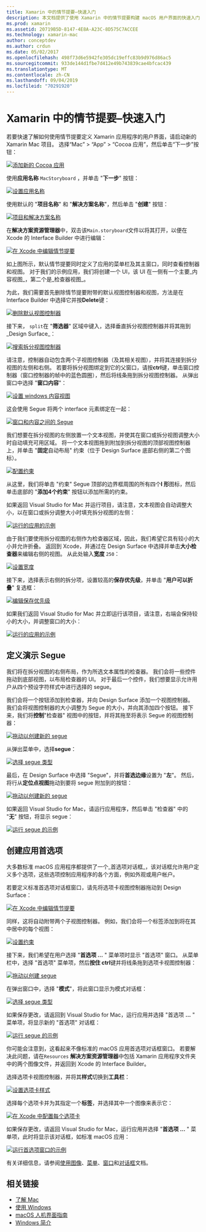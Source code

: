 ```yaml
---
title: Xamarin 中的情节提要–快速入门
description: 本文档提供了使用 Xamarin 中的情节提要构建 macOS 用户界面的快速入门简介。 它介绍了如何创建 segue 并创建首选项窗口。
ms.prod: xamarin
ms.assetid: 20719B5D-8147-4E8A-A23C-8D575C7ACCEE
ms.technology: xamarin-mac
author: conceptdev
ms.author: crdun
ms.date: 05/02/2017
ms.openlocfilehash: 498f73d6e5942fe305dc19effc83b9d976d86ac5
ms.sourcegitcommit: 933de144d1fbe7d412e49b743839cae4bfcac439
ms.translationtype: MT
ms.contentlocale: zh-CN
ms.lasthandoff: 09/04/2019
ms.locfileid: "70291920"
---
```

# <a name="storyboards-in-xamarinmac-quick-start"></a>Xamarin 中的情节提要–快速入门

若要快速了解如何使用情节提要定义 Xamarin 应用程序的用户界面，请启动新的 Xamarin Mac 项目。 选择“Mac” > “App” > “Cocoa 应用”，然后单击“下一步”按钮：

[![](quickstart-images/qs01.png "添加新的 Cocoa 应用")](quickstart-images/qs01.png#lightbox)

使用**应用名称** `MacStoryboard` ，并单击 "**下一步**" 按钮：

[![](quickstart-images/qs02.png "设置应用名称")](quickstart-images/qs02.png#lightbox)

使用默认的 "**项目名称**" 和 "**解决方案名称**"，然后单击 "**创建**" 按钮：

[![](quickstart-images/qs03.png "项目和解决方案名称")](quickstart-images/qs03.png#lightbox)

在**解决方案资源管理器**中，双击该`Main.storyboard`文件以将其打开，以便在 Xcode 的 Interface Builder 中进行编辑：

[![](quickstart-images/qs04.png "在 Xcode 中编辑情节提要")](quickstart-images/qs04.png#lightbox)

如上图所示，默认情节提要同时定义了应用的菜单栏及其主窗口，同时查看控制器和视图。 对于我们的示例应用，我们将创建一个 UI，该 UI 在一侧有一个主要_内容视图_，第二个是_检查器视图_。

为此，我们需要首先删除情节提要附带的默认视图控制器和视图，方法是在 Interface Builder 中选择它并按**Delete**键：

[![](quickstart-images/qs05.png "删除默认视图控制器")](quickstart-images/qs05.png#lightbox)

接下来， `split`在 "**筛选器**" 区域中键入，选择垂直拆分视图控制器并将其拖到_Design Surface_：

[![](quickstart-images/qs06.png "搜索拆分视图控制器")](quickstart-images/qs06.png#lightbox)

请注意，控制器自动包含两个子视图控制器（及其相关视图），并将其连接到拆分视图的左侧和右侧。 若要将拆分视图绑定到它的父窗口，请按**ctrl**键，单击窗口控制器（窗口控制器的帧中的蓝色圆圈），然后将线条拖到拆分视图控制器。 从弹出窗口中选择 "**窗口内容**"：

[![](quickstart-images/qs07.png "设置 windows 内容视图")](quickstart-images/qs07.png#lightbox)

这会使用 Segue 将两个 interface 元素绑定在一起：

[![](quickstart-images/qs08.png "窗口和内容之间的 Segue")](quickstart-images/qs08.png#lightbox)

我们想要在拆分视图的左侧放置一个文本视图，并使其在窗口或拆分视图调整大小时自动填充可用区域。 将一个文本视图拖到附加到拆分视图的顶部视图控制器上，并单击 "**固定**自动布局" 约束（位于 Design Surface 底部右侧的第二个图标）。

[![](quickstart-images/qs09.png "配置约束")](quickstart-images/qs09.png#lightbox)

从这里，我们将单击 "约束" Segue 顶部的边界框周围的所有四个**I 形**图标，然后单击底部的 "**添加4个约束**" 按钮以添加所需的约束。

如果返回 Visual Studio for Mac 并运行项目，请注意，文本视图会自动调整大小，以在窗口或拆分调整大小时填充拆分视图的左侧：

[![](quickstart-images/qs10.png "运行的应用的示例")](quickstart-images/qs10.png#lightbox)

由于我们要使用拆分视图的右侧作为检查器区域，因此，我们希望它具有较小的大小并允许折叠。 返回到 Xcode，并通过在 Design Surface 中选择并单击**大小检查器**来编辑右侧的视图。 从此处输入**宽度** `250`：

[![](quickstart-images/qs11.png "设置宽度")](quickstart-images/qs11.png#lightbox)

接下来，选择表示右侧的拆分项，设置较高的**保存优先级**，并单击 "**用户可以折叠**" 复选框：

[![](quickstart-images/qs12.png "编辑保存优先级")](quickstart-images/qs12.png#lightbox)

如果我们返回 Visual Studio for Mac 并立即运行该项目，请注意，右端会保持较小的大小，并调整窗口的大小：

[![](quickstart-images/qs13.png "运行的应用的示例")](quickstart-images/qs13.png#lightbox)

<a name="Defining-a-Presentation-Segue" />

## <a name="defining-a-presentation-segue"></a>定义演示 Segue

我们将在拆分视图的右侧布局，作为所选文本属性的检查器。 我们会将一些控件拖动到底部视图，以布局检查器的 UI。 对于最后一个控件，我们想要显示允许用户从四个预设字符样式中进行选择的 segue。

我们会将一个按钮添加到检查器，并向 Design Surface 添加一个视图控制器。 我们会将视图控制器的大小调整为 Segue 的大小，并向其添加四个按钮。 接下来，我们将**控制**"检查器" 视图中的按钮，并将其拖至将表示 Segue 的视图控制器：

[![](quickstart-images/qs14.png "拖动以创建新的 segue")](quickstart-images/qs14.png#lightbox)

从弹出菜单中，选择**segue**： 

[![](quickstart-images/qs15.png "选择 segue 类型")](quickstart-images/qs15.png#lightbox)

最后，在 Design Surface 中选择 "Segue"，并将**首选边缘**设置为 "**左**"。 然后，将行从**定位点视图**拖动到要将 segue 附加到的按钮：

[![](quickstart-images/qs16.png "拖动以创建新的 segue")](quickstart-images/qs16.png#lightbox)

如果返回 Visual Studio for Mac，请运行应用程序，然后单击 "检查器" 中的 "**无**" 按钮，将显示 segue：

[![](quickstart-images/qs17.png "运行 segue 的示例")](quickstart-images/qs17.png#lightbox)

<a name="Creating-App-Preferences" />

## <a name="creating-app-preferences"></a>创建应用首选项

大多数标准 macOS 应用程序都提供了一个_首选项对话框_，该对话框允许用户定义多个选项，这些选项控制应用程序的各个方面，例如外观或用户帐户。

若要定义标准首选项对话框窗口，请先将选项卡视图控制器拖动到 Design Surface：

[![](quickstart-images/qs18.png "在 Xcode 中编辑情节提要")](quickstart-images/qs18.png#lightbox)

同样，这将自动附带两个子视图控制器。 例如，我们会将一个标签添加到将在其中居中的每个视图：

[![](quickstart-images/qs19.png "设置约束")](quickstart-images/qs19.png#lightbox)

接下来，我们希望在用户选择 "**首选项 ...** " 菜单项时显示 "首选项" 窗口。 从菜单栏中，选择 "首选项" 菜单项，然后**按住 ctrl**键并将线条拖到选项卡视图控制器：

[![](quickstart-images/qs20.png "拖动以创建 segue")](quickstart-images/qs20.png#lightbox)

在弹出窗口中，选择 "**模式**"，将此窗口显示为模式对话框：

[![](quickstart-images/qs21.png "选择 segue 类型")](quickstart-images/qs21.png#lightbox)

如果保存更改，请返回到 Visual Studio for Mac，运行应用并选择 "首选项 **...** " 菜单项，将显示新的 "首选项" 对话框：

[![](quickstart-images/qs22.png "运行 segue 的示例")](quickstart-images/qs22.png#lightbox)

你可能会注意到，这看起来不像标准的 macOS 应用首选项对话框窗口。 若要解决此问题，请在`Resources` **解决方案资源管理器**中包括 Xamarin 应用程序文件夹中的两个图像文件，并返回到 Xcode 的 Interface Builder。

选择选项卡视图控制器，并将其**样式**切换到**工具栏**： 

[![](quickstart-images/qs23.png "设置选项卡样式")](quickstart-images/qs23.png#lightbox)

选择每个选项卡并为其指定一个**标签**，并选择其中一个图像来表示它：

[![](quickstart-images/qs24.png "在 Xcode 中配置每个选项卡")](quickstart-images/qs24.png#lightbox)

如果保存更改，请返回 Visual Studio for Mac，运行应用并选择 "**首选项 ...** " 菜单项，此时将显示该对话框，如标准 macOS 应用：

[![](quickstart-images/qs25.png "运行首选项窗口的示例")](quickstart-images/qs25.png#lightbox)

有关详细信息，请参阅[使用图像](~/mac/app-fundamentals/image.md)、[菜单](~/mac/user-interface/menu.md)、[窗口](~/mac/user-interface/window.md)和[对话框](~/mac/user-interface/dialog.md)文档。

## <a name="related-links"></a>相关链接

- [了解 Mac](~/mac/get-started/hello-mac.md)
- [使用 Windows](~/mac/user-interface/window.md)
- [macOS 人机界面指南](https://developer.apple.com/design/human-interface-guidelines/macos/overview/themes/)
- [Windows 简介](https://developer.apple.com/library/mac/documentation/Cocoa/Conceptual/WinPanel/Introduction.html#//apple_ref/doc/uid/10000031-SW1)
